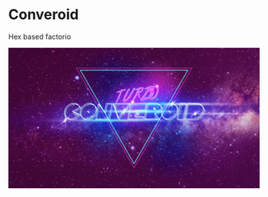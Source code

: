 # Сonveroid
Hex based factorio

![Main scene](/Artwork/Screenshots/Converoid.jpg?raw=true "Optional Title")
